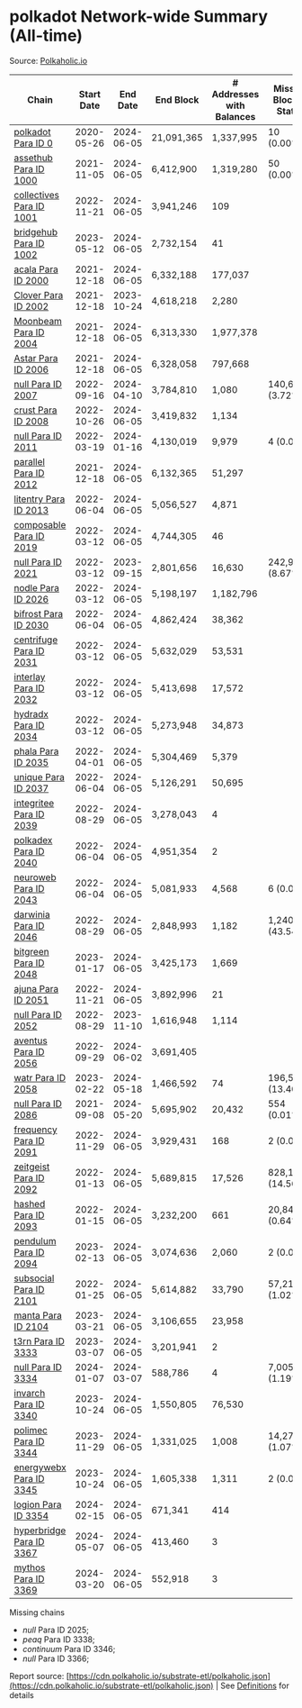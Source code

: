 # polkadot Network-wide Summary (All-time)

Source: [Polkaholic.io](https://polkaholic.io)


| Chain            | Start Date | End Date | End Block | # Addresses with Balances | Missing Blocks / Status |
| ---------------- | ---------- | ---------| --------- | ------------------------- | ----------------------- |
| [polkadot Para ID 0](/polkadot/0-polkadot) | 2020-05-26 | 2024-06-05 | 21,091,365 |  1,337,995 | 10 (0.00%)  |
| [assethub Para ID 1000](/polkadot/1000-assethub) | 2021-11-05 | 2024-06-05 | 6,412,900 |  1,319,280 | 50 (0.00%)  |
| [collectives Para ID 1001](/polkadot/1001-collectives) | 2022-11-21 | 2024-06-05 | 3,941,246 |  109 |    |
| [bridgehub Para ID 1002](/polkadot/1002-bridgehub) | 2023-05-12 | 2024-06-05 | 2,732,154 |  41 |    |
| [acala Para ID 2000](/polkadot/2000-acala) | 2021-12-18 | 2024-06-05 | 6,332,188 |  177,037 |    |
| [Clover Para ID 2002](/polkadot/2002-clover) | 2021-12-18 | 2023-10-24 | 4,618,218 |  2,280 |    |
| [Moonbeam Para ID 2004](/polkadot/2004-moonbeam) | 2021-12-18 | 2024-06-05 | 6,313,330 |  1,977,378 |    |
| [Astar Para ID 2006](/polkadot/2006-astar) | 2021-12-18 | 2024-06-05 | 6,328,058 |  797,668 |    |
| [null Para ID 2007](/polkadot/2007-kapex) | 2022-09-16 | 2024-04-10 | 3,784,810 |  1,080 | 140,668 (3.72%)  |
| [crust Para ID 2008](/polkadot/2008-crust) | 2022-10-26 | 2024-06-05 | 3,419,832 |  1,134 |    |
| [null Para ID 2011](/polkadot/2011-equilibrium) | 2022-03-19 | 2024-01-16 | 4,130,019 |  9,979 | 4 (0.00%)  |
| [parallel Para ID 2012](/polkadot/2012-parallel) | 2021-12-18 | 2024-06-05 | 6,132,365 |  51,297 |    |
| [litentry Para ID 2013](/polkadot/2013-litentry) | 2022-06-04 | 2024-06-05 | 5,056,527 |  4,871 |    |
| [composable Para ID 2019](/polkadot/2019-composable) | 2022-03-12 | 2024-06-05 | 4,744,305 |  46 |    |
| [null Para ID 2021](/polkadot/2021-efinity) | 2022-03-12 | 2023-09-15 | 2,801,656 |  16,630 | 242,949 (8.67%)  |
| [nodle Para ID 2026](/polkadot/2026-nodle) | 2022-03-12 | 2024-06-05 | 5,198,197 |  1,182,796 |    |
| [bifrost Para ID 2030](/polkadot/2030-bifrost) | 2022-06-04 | 2024-06-05 | 4,862,424 |  38,362 |    |
| [centrifuge Para ID 2031](/polkadot/2031-centrifuge) | 2022-03-12 | 2024-06-05 | 5,632,029 |  53,531 |    |
| [interlay Para ID 2032](/polkadot/2032-interlay) | 2022-03-12 | 2024-06-05 | 5,413,698 |  17,572 |    |
| [hydradx Para ID 2034](/polkadot/2034-hydradx) | 2022-03-12 | 2024-06-05 | 5,273,948 |  34,873 |    |
| [phala Para ID 2035](/polkadot/2035-phala) | 2022-04-01 | 2024-06-05 | 5,304,469 |  5,379 |    |
| [unique Para ID 2037](/polkadot/2037-unique) | 2022-06-04 | 2024-06-05 | 5,126,291 |  50,695 |    |
| [integritee Para ID 2039](/polkadot/2039-integritee) | 2022-08-29 | 2024-06-05 | 3,278,043 |  4 |    |
| [polkadex Para ID 2040](/polkadot/2040-polkadex) | 2022-06-04 | 2024-06-05 | 4,951,354 |  2 |    |
| [neuroweb Para ID 2043](/polkadot/2043-neuroweb) | 2022-06-04 | 2024-06-05 | 5,081,933 |  4,568 | 6 (0.00%)  |
| [darwinia Para ID 2046](/polkadot/2046-darwinia) | 2022-08-29 | 2024-06-05 | 2,848,993 |  1,182 | 1,240,326 (43.54%)  |
| [bitgreen Para ID 2048](/polkadot/2048-bitgreen) | 2023-01-17 | 2024-06-05 | 3,425,173 |  1,669 |    |
| [ajuna Para ID 2051](/polkadot/2051-ajuna) | 2022-11-21 | 2024-06-05 | 3,892,996 |  21 |    |
| [null Para ID 2052](/polkadot/2052-polkadot-parathread-2052) | 2022-08-29 | 2023-11-10 | 1,616,948 |  1,114 |    |
| [aventus Para ID 2056](/polkadot/2056-aventus) | 2022-09-29 | 2024-06-02 | 3,691,405 |   |    |
| [watr Para ID 2058](/polkadot/2058-watr) | 2023-02-22 | 2024-05-18 | 1,466,592 |  74 | 196,567 (13.40%)  |
| [null Para ID 2086](/polkadot/2086-kilt) | 2021-09-08 | 2024-05-20 | 5,695,902 |  20,432 | 554 (0.01%)  |
| [frequency Para ID 2091](/polkadot/2091-frequency) | 2022-11-29 | 2024-06-05 | 3,929,431 |  168 | 2 (0.00%)  |
| [zeitgeist Para ID 2092](/polkadot/2092-zeitgeist) | 2022-01-13 | 2024-06-05 | 5,689,815 |  17,526 | 828,192 (14.56%)  |
| [hashed Para ID 2093](/polkadot/2093-hashed) | 2022-01-15 | 2024-06-05 | 3,232,200 |  661 | 20,847 (0.64%)  |
| [pendulum Para ID 2094](/polkadot/2094-pendulum) | 2023-02-13 | 2024-06-05 | 3,074,636 |  2,060 | 2 (0.00%)  |
| [subsocial Para ID 2101](/polkadot/2101-subsocial) | 2022-01-25 | 2024-06-05 | 5,614,882 |  33,790 | 57,214 (1.02%)  |
| [manta Para ID 2104](/polkadot/2104-manta) | 2023-03-21 | 2024-06-05 | 3,106,655 |  23,958 |    |
| [t3rn Para ID 3333](/polkadot/3333-t3rn) | 2023-03-07 | 2024-06-05 | 3,201,941 |  2 |    |
| [null Para ID 3334](/polkadot/3334-polkadot-parathread-3334) | 2024-01-07 | 2024-03-07 | 588,786 |  4 | 7,005 (1.19%)  |
| [invarch Para ID 3340](/polkadot/3340-invarch) | 2023-10-24 | 2024-06-05 | 1,550,805 |  76,530 |    |
| [polimec Para ID 3344](/polkadot/3344-polimec) | 2023-11-29 | 2024-06-05 | 1,331,025 |  1,008 | 14,271 (1.07%)  |
| [energywebx Para ID 3345](/polkadot/3345-energywebx) | 2023-10-24 | 2024-06-05 | 1,605,338 |  1,311 | 2 (0.00%)  |
| [logion Para ID 3354](/polkadot/3354-logion) | 2024-02-15 | 2024-06-05 | 671,341 |  414 |    |
| [hyperbridge Para ID 3367](/polkadot/3367-hyperbridge) | 2024-05-07 | 2024-06-05 | 413,460 |  3 |    |
| [mythos Para ID 3369](/polkadot/3369-mythos) | 2024-03-20 | 2024-06-05 | 552,918 |  3 |    |

Missing chains


* *null* Para ID 2025; 
* *peaq* Para ID 3338; 
* *continuum* Para ID 3346; 
* *null* Para ID 3366; 

Report source: [https://cdn.polkaholic.io/substrate-etl/polkaholic.json](https://cdn.polkaholic.io/substrate-etl/polkaholic.json) | See [Definitions](/DEFINITIONS.md) for details
